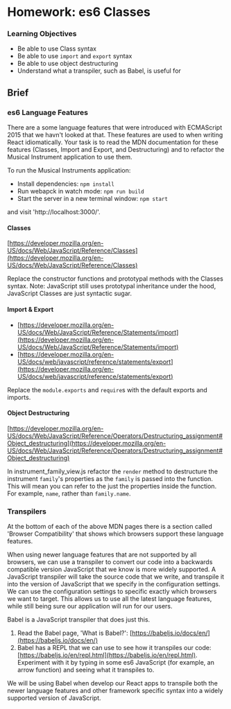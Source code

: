 # Homework: es6 Classes

### Learning Objectives
- Be able to use Class syntax
- Be able to use `import` and `export` syntax
- Be able to use object destructuring
- Understand what a transpiler, such as Babel, is useful for

## Brief

### es6 Language Features

There are a some language features that were introduced with ECMAScript 2015 that we havn't looked at that. These features are used to when writing React idiomatically. Your task is to read the MDN documentation for these features (Classes, Import and Export, and Destructuring) and to refactor the Musical Instrument application to use them.

To run the Musical Instruments application:

- Install dependencies: `npm install`
- Run webapck in watch mode: `npm run build`
- Start the server in a new terminal window: `npm start`

and visit 'http://localhost:3000/'.

#### Classes

[https://developer.mozilla.org/en-US/docs/Web/JavaScript/Reference/Classes](https://developer.mozilla.org/en-US/docs/Web/JavaScript/Reference/Classes)

Replace the constructor functions and prototypal methods with the Classes syntax. Note: JavaScript still uses prototypal inheritance under the hood, JavaScript Classes are just syntactic sugar.

#### Import & Export

- [https://developer.mozilla.org/en-US/docs/Web/JavaScript/Reference/Statements/import](https://developer.mozilla.org/en-US/docs/Web/JavaScript/Reference/Statements/import)
- [https://developer.mozilla.org/en-US/docs/web/javascript/reference/statements/export](https://developer.mozilla.org/en-US/docs/web/javascript/reference/statements/export)

Replace the `module.exports` and `require`s with the default exports and imports.

#### Object Destructuring

[https://developer.mozilla.org/en-US/docs/Web/JavaScript/Reference/Operators/Destructuring_assignment#Object_destructuring](https://developer.mozilla.org/en-US/docs/Web/JavaScript/Reference/Operators/Destructuring_assignment#Object_destructuring)

In instrument_family_view.js refactor the `render` method to destructure the instrument `family`'s properties as the `family` is passed into the function. This will mean you can refer to the just the properties inside the function. For example, `name`, rather than `family.name`.

### Transpilers

At the bottom of each of the above MDN pages there is a section called 'Browser Compatibility' that shows which browsers support these language features.

When using newer language features that are not supported by all browsers, we can use a transpiler to convert our code into a backwards compatible version JavaScript that we know is more widely supported. A JavaScript transpiler will take the source code that we write, and transpile it into the version of JavaScript that we specify in the configuration settings. We can use the configuration settings to specific exactly which browsers we want to target. This allows us to use all the latest language features, while still being sure our application will run for our users.

Babel is a JavaScript transpiler that does just this.

1. Read the Babel page, 'What is Babel?': [https://babeljs.io/docs/en/](https://babeljs.io/docs/en/)
2. Babel has a REPL that we can use to see how it transpiles our code: [https://babeljs.io/en/repl.html](https://babeljs.io/en/repl.html).
Experiment with it by typing in some es6 JavaScript (for example, an arrow function) and seeing what it transpiles to.

We will be using Babel when develop our React apps to transpile both the newer language features and other framework specific syntax into a widely supported version of JavaScript.
